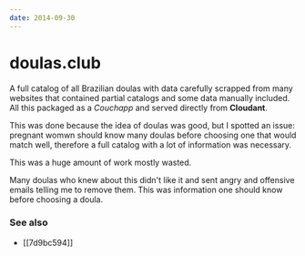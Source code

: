 ```yaml
---
date: 2014-09-30
---
```


# doulas.club

A full catalog of all Brazilian doulas with data carefully scrapped from many websites that contained partial catalogs and some data manually included. All this packaged as a _Couchapp_ and served directly from **Cloudant**.

This was done because the idea of doulas was good, but I spotted an issue: pregnant womwn should know many doulas before choosing one that would match well, therefore a full catalog with a lot of information was necessary.

This was a huge amount of work mostly wasted.

Many doulas who knew about this didn't like it and sent angry and offensive emails telling me to remove them. This was information one should know before choosing a doula.

### See also

- [[7d9bc594]]
